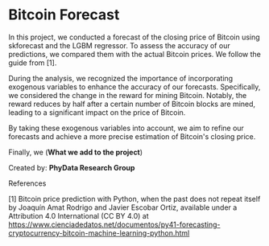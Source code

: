 # Bitcoin Forecast 

In this project, we conducted a forecast of the closing price of Bitcoin using skforecast and the LGBM regressor. To assess the accuracy of our predictions, we compared them with the actual Bitcoin prices. We follow the guide from [1]. 

During the analysis, we recognized the importance of incorporating exogenous variables to enhance the accuracy of our forecasts. Specifically, we considered the change in the reward for mining Bitcoin. Notably, the reward reduces by half after a certain number of Bitcoin blocks are mined, leading to a significant impact on the price of Bitcoin.

By taking these exogenous variables into account, we aim to refine our forecasts and achieve a more precise estimation of Bitcoin's closing price.

Finally, we (**What we add to the project**)

Created by: **PhyData Research Group**

References

[1] Bitcoin price prediction with Python, when the past does not repeat itself by Joaquín Amat Rodrigo and Javier Escobar Ortiz, available under a Attribution 4.0 International (CC BY 4.0) at https://www.cienciadedatos.net/documentos/py41-forecasting-cryptocurrency-bitcoin-machine-learning-python.html
